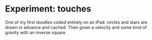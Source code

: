 <!--
  id: 2574
  date: 2014-04-24
  modified: 2015-10-25
  slug: experiment-touches
  type: post
  excerpt: <p>One of my first doodles coded entirely on an iPad: circles and stars are drawn in advance and cached. Then given a velocity and some kind of gravity with an inverse square.</p>
  categories: uncategorized
  tags: cool shit, experiment, particles
  inCv: 
  inPortfolio: 
  dateFrom: 
  dateTo: 
  related: experiment-bezier experiment-blob experiment-boids experiment-clouds experiment-ff experiment-fire experiment-flowfield experiment-glass experiment-grid experiment-heart experiment-marbles experiment-plasma experiment-radialdifference experiment-snow experiment-spiralmap experiment-starzoom experiment-touches experiment-vertical experiment-voronoi
-->

# Experiment: touches

<p>One of my first doodles coded entirely on an iPad: circles and stars are drawn in advance and cached. Then given a velocity and some kind of gravity with an inverse square.</p>
<p><!--more--></p>
<pre><code data-language="javascript" data-src="/static/experiment/touches.js"></code></pre>
